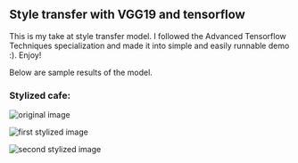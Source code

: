 ## Style transfer with VGG19 and tensorflow

This is my take at style transfer model. 
I followed the Advanced Tensorflow Techniques specialization and made it 
into simple and easily runnable demo :).
Enjoy!

Below are sample results of the model.

### Stylized cafe:

![original image](images/cafe.png)

![first stylized image](preds/cafe_pred_0.PNG.png)

![second stylized image](preds/cafe_pred_1.PNG.png)